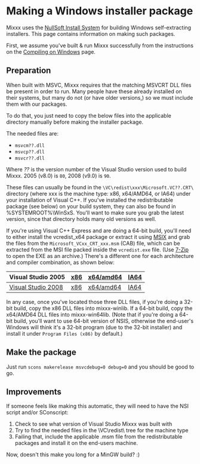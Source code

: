 # Making a Windows installer package

Mixxx uses the [NullSoft Install System](http://nsis.sourceforge.net/)
for building Windows self-extracting installers. This page contains
information on making such packages.

First, we assume you've built & run Mixxx successfully from the
instructions on the [Compiling on Windows](Compiling%20on%20Windows)
page.

## Preparation

When built with MSVC, Mixxx requires that the matching MSVCRT DLL files
be present in order to run. Many people have these already installed on
their systems, but many do not (or have older versions,) so we must
include them with our packages.

To do that, you just need to copy the below files into the applicable
directory manually before making the installer package.

The needed files are:

  - `msvcm??.dll`
  - `msvcp??.dll`
  - `msvcr??.dll`

Where *??* is the version number of the Visual Studio version used to
build Mixxx. 2005 (v8.0) is `80`, 2008 (v9.0) is `90`.

These files can usually be found in the
`\VC\redist\xxx\Microsoft.VC??.CRT\` directory (where xxx is the machine
type: x86, x64/AMD64, or IA64) under your installation of Visual C++. If
you've installed the redistributable package (see below) on your build
system, they can also be found in %SYSTEMROOT%\\WinSxS. You'll want to
make sure you grab the latest version, since that directory holds many
old versions as well.

If you're using Visual C++ Express and are doing a 64-bit build, you'll
need to either install the vcredist\_x64 package or extract it using
[MSIX](http://blogs.msdn.com/heaths/archive/2006/04/07/571138.aspx) and
grab the files from the `Microsoft_VCxx_CRT_xxx.msm` (CAB) file, which
can be extracted from the MSI file packed inside the `vcredist.exe`
file. (Use [7-Zip](http://www.7-zip.org/) to open the EXE as an
archive.) There's a different one for each architecture and compiler
combination, as shown below:

| Visual Studio 2005                                                                                                                 | [x86](http://www.microsoft.com/downloads/details.aspx?displaylang=en&FamilyID=200b2fd9-ae1a-4a14-984d-389c36f85647) | [x64/amd64](http://www.microsoft.com/downloads/details.aspx?displaylang=en&FamilyID=eb4ebe2d-33c0-4a47-9dd4-b9a6d7bd44da) | [IA64](http://www.microsoft.com/downloads/details.aspx?displaylang=en&FamilyID=747aad7c-5d6b-4432-8186-85df93dd51a9) |
| ---------------------------------------------------------------------------------------------------------------------------------- | ------------------------------------------------------------------------------------------------------------------- | ------------------------------------------------------------------------------------------------------------------------- | -------------------------------------------------------------------------------------------------------------------- |
| [Visual Studio 2008](http://www.microsoft.com/downloads/details.aspx?displaylang=en&FamilyID=f3fbb04e-92c2-4701-b4ba-92e26e408569) | [x86](http://www.microsoft.com/downloads/details.aspx?displaylang=en&FamilyID=a5c84275-3b97-4ab7-a40d-3802b2af5fc2) | [x64/amd64](http://www.microsoft.com/downloads/details.aspx?displaylang=en&FamilyID=ba9257ca-337f-4b40-8c14-157cfdffee4e) | [IA64](http://www.microsoft.com/downloads/details.aspx?displaylang=en&FamilyID=dcc211e6-ab82-41d6-8dec-c79937393fe8) |

In any case, once you've located those three DLL files, if you're doing
a 32-bit build, copy the x86 DLL files into mixxx-winlib. If a 64-bit
build, copy the x64/AMD64 DLL files into mixxx-win64lib. (Note that if
you're doing a 64-bit build, you'll want to use 64-bit version of NSIS,
otherwise the end-user's Windows will think it's a 32-bit program (due
to the 32-bit installer) and install it under `Program Files (x86)` by
default.)

## Make the package

Just run `scons makerelease msvcdebug=0 debug=0` and you should be good
to go.

## Improvements

If someone feels like making this automatic, they will need to have the
NSI script and/or SConscript:

1.  Check to see what version of Visual Studio Mixxx was built with
2.  Try to find the needed files in the \\VC\\redist\\ tree for the
    machine type
3.  Failing that, include the applicable .msm file from the
    redistributable packages and install it on the end-users machine.

Now, doesn't this make you long for a MinGW build? :)
